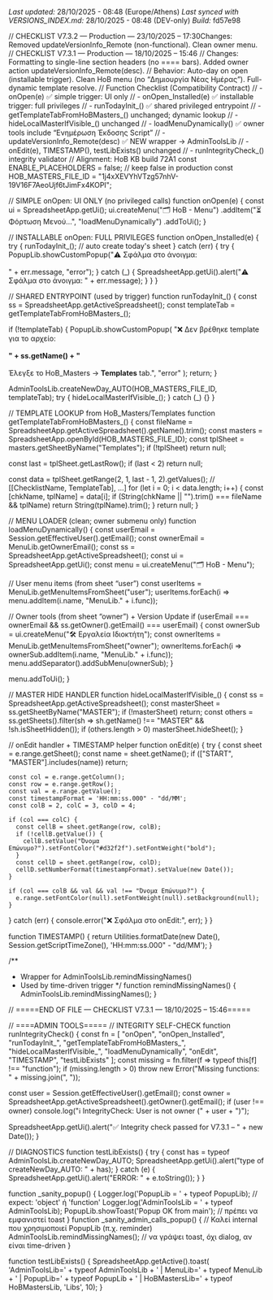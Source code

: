 *Last updated:* 28/10/2025 - 08:48 (Europe/Athens)
*Last synced with VERSIONS_INDEX.md:* 28/10/2025 - 08:48 (DEV-only)
*Build:* fd57e98

// CHECKLIST V7.3.2 — Production — 23/10/2025 – 17:30Changes: Removed updateVersionInfo_Remote (non-functional). Clean owner menu.
// CHECKLIST V7.3.1 — Production — 18/10/2025 – 15:46
// Changes: Formatting to single-line section headers (no ==== bars). Added owner action updateVersionInfo_Remote(desc).
// Behavior: Auto-day on open (installable trigger). Clean HoB menu (no “Δημιουργία Νέας Ημέρας”). Full-dynamic template resolve.
// Function Checklist (Compatibility Contract)
// - onOpen(e)                               ✅ simple trigger: UI only
// - onOpen_Installed(e)                     ✅ installable trigger: full privileges
// - runTodayInit_()                         ✅ shared privileged entrypoint
// - getTemplateTabFromHoBMasters_()         unchanged; dynamic lookup
// - hideLocalMasterIfVisible_()             unchanged
// - loadMenuDynamically()                   ✅ owner tools include “Ενημέρωση Έκδοσης Script”
// - updateVersionInfo_Remote(desc)          ✅ NEW wrapper → AdminToolsLib
// - onEdit(e), TIMESTAMP(), testLibExists() unchanged
// - runIntegrityCheck_()                    integrity validator
// Alignment: HoB KB build 72A1
const ENABLE_PLACEHOLDERS = false; // keep false in production
const HOB_MASTERS_FILE_ID = "1j4xXEVYhVTzg57nhV-19V16F7AeoUjf6tJimFx4KOPI";

// SIMPLE onOpen: UI ONLY (no privileged calls)
function onOpen(e) {
  const ui = SpreadsheetApp.getUi();
  ui.createMenu("🗂️ HoB - Menu")
    .addItem("⏳ Φόρτωση Μενού…", "loadMenuDynamically")
    .addToUi();
}

// INSTALLABLE onOpen: FULL PRIVILEGES
function onOpen_Installed(e) {
  try {
    runTodayInit_(); // auto create today's sheet
  } catch (err) {
    try {
      PopupLib.showCustomPopup("⚠️ Σφάλμα στο άνοιγμα:<br><br>" + err.message, "error");
    } catch (_) {
      SpreadsheetApp.getUi().alert("⚠️ Σφάλμα στο άνοιγμα: " + err.message);
    }
  }
}

// SHARED ENTRYPOINT (used by trigger)
function runTodayInit_() {
  const ss = SpreadsheetApp.getActiveSpreadsheet();
  const templateTab = getTemplateTabFromHoBMasters_();

  if (!templateTab) {
    PopupLib.showCustomPopup(
      "❌ Δεν βρέθηκε template για το αρχείο:<br><br><b>" +
        ss.getName() +
        "</b><br><br>Έλεγξε το HoB_Masters → <b>Templates</b> tab.",
      "error"
    );
    return;
  }

  AdminToolsLib.createNewDay_AUTO(HOB_MASTERS_FILE_ID, templateTab);
  try { hideLocalMasterIfVisible_(); } catch (_) {}
}

// TEMPLATE LOOKUP from HoB_Masters/Templates
function getTemplateTabFromHoBMasters_() {
  const fileName = SpreadsheetApp.getActiveSpreadsheet().getName().trim();
  const masters = SpreadsheetApp.openById(HOB_MASTERS_FILE_ID);
  const tplSheet = masters.getSheetByName("Templates");
  if (!tplSheet) return null;

  const last = tplSheet.getLastRow();
  if (last < 2) return null;

  const data = tplSheet.getRange(2, 1, last - 1, 2).getValues(); // [[ChecklistName, TemplateTab], ...]
  for (let i = 0; i < data.length; i++) {
    const [chkName, tplName] = data[i];
    if (String(chkName || "").trim() === fileName && tplName) return String(tplName).trim();
  }
  return null;
}

// MENU LOADER (clean; owner submenu only)
function loadMenuDynamically() {
  const userEmail = Session.getEffectiveUser().getEmail();
  const ownerEmail = MenuLib.getOwnerEmail();
  const ss = SpreadsheetApp.getActiveSpreadsheet();
  const ui = SpreadsheetApp.getUi();
  const menu = ui.createMenu("🗂️ HoB - Menu");

  // User menu items (from sheet “user”)
  const userItems = MenuLib.getMenuItemsFromSheet("user");
  userItems.forEach(i => menu.addItem(i.name, "MenuLib." + i.func));

  // Owner tools (from sheet “owner”) + Version Update
  if (userEmail === ownerEmail && ss.getOwner().getEmail() === userEmail) {
    const ownerSub = ui.createMenu("🛠️ Εργαλεία Ιδιοκτήτη");
    const ownerItems = MenuLib.getMenuItemsFromSheet("owner");
    ownerItems.forEach(i => ownerSub.addItem(i.name, "MenuLib." + i.func));
        menu.addSeparator().addSubMenu(ownerSub);
  }

  menu.addToUi();
}

// MASTER HIDE HANDLER
function hideLocalMasterIfVisible_() {
  const ss = SpreadsheetApp.getActiveSpreadsheet();
  const masterSheet = ss.getSheetByName("MASTER");
  if (!masterSheet) return;
  const others = ss.getSheets().filter(sh => sh.getName() !== "MASTER" && !sh.isSheetHidden());
  if (others.length > 0) masterSheet.hideSheet();
}

// onEdit handler + TIMESTAMP helper
function onEdit(e) {
  try {
    const sheet = e.range.getSheet();
    const name = sheet.getName();
    if (["START", "MASTER"].includes(name)) return;

    const col = e.range.getColumn();
    const row = e.range.getRow();
    const val = e.range.getValue();
    const timestampFormat = 'HH:mm:ss.000" - "dd/MM';
    const colB = 2, colC = 3, colD = 4;

    if (col === colC) {
      const cellB = sheet.getRange(row, colB);
      if (!cellB.getValue()) {
        cellB.setValue("Όνομα Επώνυμο?").setFontColor("#d32f2f").setFontWeight("bold");
      }
      const cellD = sheet.getRange(row, colD);
      cellD.setNumberFormat(timestampFormat).setValue(new Date());
    }

    if (col === colB && val && val !== "Όνομα Επώνυμο?") {
      e.range.setFontColor(null).setFontWeight(null).setBackground(null);
    }
  } catch (err) {
    console.error("❌ Σφάλμα στο onEdit:", err);
  }
}

function TIMESTAMP() {
  return Utilities.formatDate(new Date(), Session.getScriptTimeZone(), 'HH:mm:ss.000" - "dd/MM');
}

/**
 * Wrapper for AdminToolsLib.remindMissingNames()
 * Used by time-driven trigger
 */
function remindMissingNames() {
  AdminToolsLib.remindMissingNames();
}

// =====END OF FILE — CHECKLIST V7.3.1 — 18/10/2025 – 15:46=====

// ====ADMIN TOOLS=====
// INTEGRITY SELF-CHECK
function runIntegrityCheck() {
  const fn = [
    "onOpen",
    "onOpen_Installed",
    "runTodayInit_",
    "getTemplateTabFromHoBMasters_",
    "hideLocalMasterIfVisible_",
    "loadMenuDynamically",
    "onEdit",
    "TIMESTAMP",
    "testLibExists"
  ];
  const missing = fn.filter(f => typeof this[f] !== "function");
  if (missing.length > 0) throw new Error("Missing functions: " + missing.join(", "));

  const user = Session.getEffectiveUser().getEmail();
  const owner = SpreadsheetApp.getActiveSpreadsheet().getOwner().getEmail();
  if (user !== owner) console.log("ℹ️ IntegrityCheck: User is not owner (" + user + ")");

  SpreadsheetApp.getUi().alert("✅ Integrity check passed for V7.3.1 – " + new Date());
}

// DIAGNOSTICS
function testLibExists() {
  try {
    const has = typeof AdminToolsLib.createNewDay_AUTO;
    SpreadsheetApp.getUi().alert("type of createNewDay_AUTO: " + has);
  } catch (e) {
    SpreadsheetApp.getUi().alert("ERROR: " + e.toString());
  }
}

function _sanity_popup() {
  Logger.log('PopupLib = ' + typeof PopupLib);   // expect: 'object' ή 'function'
  Logger.log('AdminToolsLib = ' + typeof AdminToolsLib);
  PopupLib.showToast('Popup OK from main');      // πρέπει να εμφανιστεί toast
}
function _sanity_admin_calls_popup() {
  // Καλεί internal που χρησιμοποιεί PopupLib (π.χ. reminder)
  AdminToolsLib.remindMissingNames(); // να γράψει toast, όχι dialog, αν είναι time-driven
}

function testLibExists() {
  SpreadsheetApp.getActive().toast(
    'AdminToolsLib=' + typeof AdminToolsLib +
    ' | MenuLib=' + typeof MenuLib +
    ' | PopupLib=' + typeof PopupLib +
    ' | HoBMastersLib=' + typeof HoBMastersLib,
    'Libs', 10);
}

